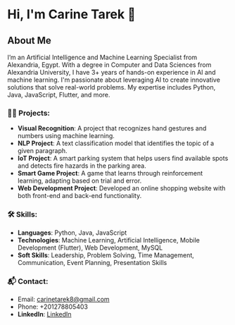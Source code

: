 # Hi, I'm Carine Tarek 👋

## About Me
I’m an Artificial Intelligence and Machine Learning Specialist from Alexandria, Egypt. With a degree in Computer and Data Sciences from Alexandria University, I have 3+ years of hands-on experience in AI and machine learning. I'm passionate about leveraging AI to create innovative solutions that solve real-world problems. My expertise includes Python, Java, JavaScript, Flutter, and more.

### 🧑‍💻 Projects:
- **Visual Recognition**: A project that recognizes hand gestures and numbers using machine learning.
- **NLP Project**: A text classification model that identifies the topic of a given paragraph.
- **IoT Project**: A smart parking system that helps users find available spots and detects fire hazards in the parking area.
- **Smart Game Project**: A game that learns through reinforcement learning, adapting based on trial and error.
- **Web Development Project**: Developed an online shopping website with both front-end and back-end functionality.

### 🛠️ Skills:
- **Languages**: Python, Java, JavaScript
- **Technologies**: Machine Learning, Artificial Intelligence, Mobile Development (Flutter), Web Development, MySQL
- **Soft Skills**: Leadership, Problem Solving, Time Management, Communication, Event Planning, Presentation Skills

### 📬 Contact:
- Email: [carinetarek8@gmail.com](mailto:carinetarek8@gmail.com)
- Phone: +201278805403
- **LinkedIn**: [LinkedIn](https://www.linkedin.com/in/carine-tarek-bb8867275)



